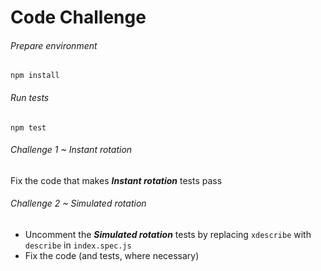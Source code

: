 # Code Challenge

###### Prepare environment
`npm install`

###### Run tests
`npm test`

###### Challenge 1 ~ Instant rotation
Fix the code that makes __*Instant rotation*__ tests pass

###### Challenge 2 ~ Simulated rotation
* Uncomment the __*Simulated rotation*__ tests by replacing `xdescribe` with `describe` in `index.spec.js`
* Fix the code (and tests, where necessary)
